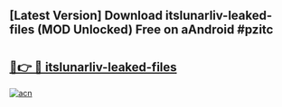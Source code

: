 ## [Latest Version] Download itslunarliv-leaked-files (MOD Unlocked) Free on aAndroid #pzitc

# <h2><a href="https://bedroomkl.my?title=itslunarliv-leaked-files&ref=20M">🔗👉 🔴 itslunarliv-leaked-files</a></h2>

[![acn](https://github.com/user-attachments/assets/0f9c940e-d8b0-45ae-aac7-cd30a18b3e1c)](https://bedroomkl.my?title=itslunarliv-leaked-files&ref=20M)

